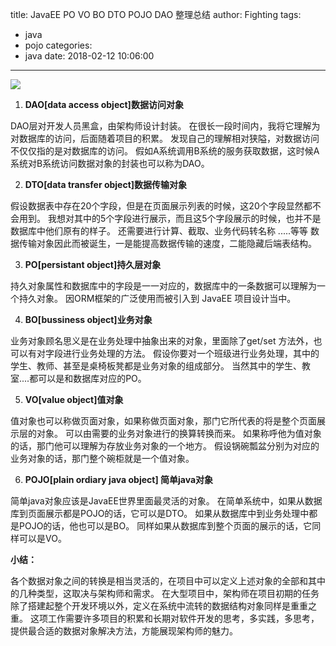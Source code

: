 title: JavaEE PO VO BO DTO POJO DAO 整理总结
author: Fighting
tags:
  - java
  - pojo
categories:
  - java
date: 2018-02-12 10:06:00
---

![](http://zhouqi-blog.oss-cn-shenzhen.aliyuncs.com/img/java/1.jpg)

1. **DAO[data access object]数据访问对象**
> 
DAO层对开发人员黑盒，由架构师设计封装。
在很长一段时间内，我将它理解为对数据库的访问，后面随着项目的积累。
发现自己的理解相对狭隘，对数据访问不仅仅指的是对数据库的访问。
假如A系统调用B系统的服务获取数据，这时候A系统对B系统访问数据对象的封装也可以称为DAO。

2. **DTO[data transfer object]数据传输对象**
> 
假设数据表中存在20个字段，但是在页面展示列表的时候，这20个字段显然都不会用到。
我想对其中的5个字段进行展示，而且这5个字段展示的时候，也并不是数据库中他们原有的样子。
还需要进行计算、截取、业务代码转名称 .....等等
数据传输对象因此而被诞生，一是能提高数据传输的速度，二能隐藏后端表结构。

3. **PO[persistant object]持久层对象**
> 
持久对象属性和数据库中的字段是一一对应的，数据库中的一条数据可以理解为一个持久对象。
因ORM框架的广泛使用而被引入到 JavaEE 项目设计当中。

4. **BO[bussiness object]业务对象**
> 
业务对象顾名思义是在业务处理中抽象出来的对象，里面除了get/set 方法外，也可以有对字段进行业务处理的方法。
假设你要对一个班级进行业务处理，其中的学生、教师、甚至是桌椅板凳都是业务对象的组成部分。
当然其中的学生、教室....都可以是和数据库对应的PO。

5. **VO[value object]值对象**
> 
值对象也可以称做页面对象，如果称做页面对象，那门它所代表的将是整个页面展示层的对象。
可以由需要的业务对象进行的换算转换而来。
如果称呼他为值对象的话，那门他可以理解为存放业务对象的一个地方。
假设锅碗瓢盆分别为对应的业务对象的话，那门整个碗柜就是一个值对象。

6. **POJO[plain ordiary java object] 简单java对象**
> 
简单java对象应该是JavaEE世界里面最灵活的对象。
在简单系统中，如果从数据库到页面展示都是POJO的话，它可以是DTO。
如果从数据库中到业务处理中都是POJO的话，他也可以是BO。
同样如果从数据库到整个页面的展示的话，它同样可以是VO。

**小结：**
> 
各个数据对象之间的转换是相当灵活的，在项目中可以定义上述对象的全部和其中的几种类型，这取决与架构师和需求。
在大型项目中，架构师在项目初期的任务除了搭建起整个开发环境以外，定义在系统中流转的数据结构对象同样是重重之重。
这项工作需要许多项目的积累和长期对软件开发的思考，多实践，多思考，提供最合适的数据对象解决方法，方能展现架构师的魅力。